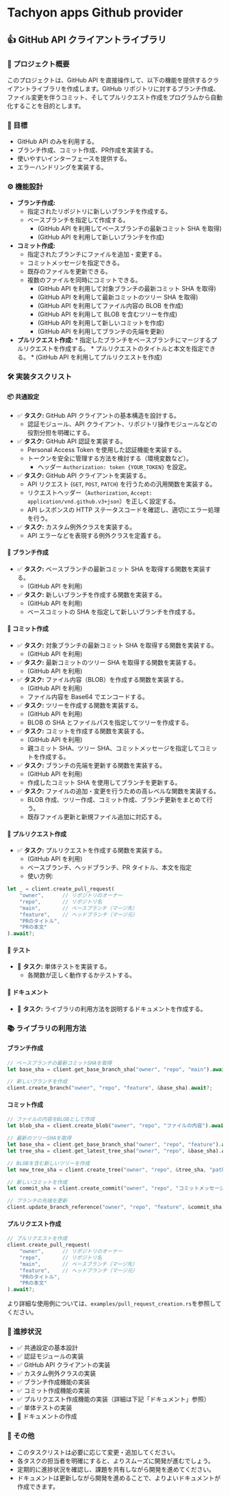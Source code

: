 # Tachyon apps Github provider

## 👍 GitHub API クライアントライブラリ

### 🚀 プロジェクト概要

このプロジェクトは、GitHub API を直接操作して、以下の機能を提供するクライアントライブラリを作成します。GitHub リポジトリに対するブランチ作成、ファイル変更を伴うコミット、そしてプルリクエスト作成をプログラムから自動化することを目的とします。

### 🎯 目標

*   GitHub API のみを利用する。
*   ブランチ作成、コミット作成、PR作成を実装する。
*   使いやすいインターフェースを提供する。
*   エラーハンドリングを実装する。

### ⚙️ 機能設計

*   **ブランチ作成:**
    *   指定されたリポジトリに新しいブランチを作成する。
    *   ベースブランチを指定して作成する。
        *   (GitHub API を利用してベースブランチの最新コミット SHA を取得)
        *   (GitHub API を利用して新しいブランチを作成)
*   **コミット作成:**
    *   指定されたブランチにファイルを追加・変更する。
    *   コミットメッセージを指定できる。
    *   既存のファイルを更新できる。
    *   複数のファイルを同時にコミットできる。
        *   (GitHub API を利用して対象ブランチの最新コミット SHA を取得)
        *   (GitHub API を利用して最新コミットのツリー SHA を取得)
        *   (GitHub API を利用してファイル内容の BLOB を作成)
        *   (GitHub API を利用して BLOB を含むツリーを作成)
        *   (GitHub API を利用して新しいコミットを作成)
        *   (GitHub API を利用してブランチの先端を更新)
*    **プルリクエスト作成:**
    *   指定したブランチをベースブランチにマージするプルリクエストを作成する。
    *   プルリクエストのタイトルと本文を指定できる。
    *   (GitHub API を利用してプルリクエストを作成)

### 🛠 実装タスクリスト

#### 📦 共通設定

*   ✅  **タスク:** GitHub API クライアントの基本構造を設計する。
    *   認証モジュール、API クライアント、リポジトリ操作モジュールなどの役割分担を明確にする。
*   ✅ **タスク:** GitHub API 認証を実装する。
    *   Personal Access Token を使用した認証機能を実装する。
    *   トークンを安全に管理する方法を検討する（環境変数など）。
        *   ヘッダー `Authorization: token {YOUR_TOKEN}` を設定。
*   ✅ **タスク:** GitHub API クライアントを実装する。
    *   API リクエスト (`GET`, `POST`, `PATCH`) を行うための汎用関数を実装する。
    *   リクエストヘッダー（`Authorization`, `Accept: application/vnd.github.v3+json`）を正しく設定する。
    *   API レスポンスの HTTP ステータスコードを確認し、適切にエラー処理を行う。
*   ✅ **タスク:** カスタム例外クラスを実装する。
    *   API エラーなどを表現する例外クラスを定義する。

#### 🌿 ブランチ作成

*   ✅ **タスク:** ベースブランチの最新コミット SHA を取得する関数を実装する。
    *   (GitHub API を利用)
*   ✅ **タスク:** 新しいブランチを作成する関数を実装する。
    *   (GitHub API を利用)
    *   ベースコミットの SHA を指定して新しいブランチを作成する。

#### 📝 コミット作成

*   ✅ **タスク:** 対象ブランチの最新コミット SHA を取得する関数を実装する。
    *   (GitHub API を利用)
*   ✅ **タスク:** 最新コミットのツリー SHA を取得する関数を実装する。
    *   (GitHub API を利用)
*   ✅ **タスク:** ファイル内容（BLOB）を作成する関数を実装する。
    *    (GitHub API を利用)
    *   ファイル内容を Base64 でエンコードする。
*   ✅ **タスク:** ツリーを作成する関数を実装する。
    *   (GitHub API を利用)
    *   BLOB の SHA とファイルパスを指定してツリーを作成する。
*   ✅ **タスク:** コミットを作成する関数を実装する。
    *   (GitHub API を利用)
    *   親コミット SHA、ツリー SHA、コミットメッセージを指定してコミットを作成する。
*   ✅ **タスク:** ブランチの先端を更新する関数を実装する。
    *   (GitHub API を利用)
    *   作成したコミット SHA を使用してブランチを更新する。
*   ✅ **タスク:** ファイルの追加・変更を行うための高レベルな関数を実装する。
    *   BLOB 作成、ツリー作成、コミット作成、ブランチ更新をまとめて行う。
    *   既存ファイル更新と新規ファイル追加に対応する。

#### 🔀 プルリクエスト作成

*   ✅ **タスク:** プルリクエストを作成する関数を実装する。
    *   (GitHub API を利用)
    *   ベースブランチ、ヘッドブランチ、PR タイトル、本文を指定
    *   使い方例:

```rust
let _ = client.create_pull_request(
    "owner",      // リポジトリのオーナー
    "repo",       // リポジトリ名
    "main",       // ベースブランチ（マージ先）
    "feature",    // ヘッドブランチ（マージ元）
    "PRのタイトル",
    "PRの本文"
).await?;
```

#### 🧪 テスト

*   📝 **タスク:** 単体テストを実装する。
    *   各関数が正しく動作するかテストする。

#### 📖 ドキュメント

*   📝 **タスク:** ライブラリの利用方法を説明するドキュメントを作成する。

### 📚 ライブラリの利用方法

#### ブランチ作成
```rust
// ベースブランチの最新コミットSHAを取得
let base_sha = client.get_base_branch_sha("owner", "repo", "main").await?;

// 新しいブランチを作成
client.create_branch("owner", "repo", "feature", &base_sha).await?;
```

#### コミット作成
```rust
// ファイルの内容をBLOBとして作成
let blob_sha = client.create_blob("owner", "repo", "ファイルの内容").await?;

// 最新のツリーSHAを取得
let base_sha = client.get_base_branch_sha("owner", "repo", "feature").await?;
let tree_sha = client.get_latest_tree_sha("owner", "repo", &base_sha).await?;

// BLOBを含む新しいツリーを作成
let new_tree_sha = client.create_tree("owner", "repo", &tree_sha, "path/to/file", &blob_sha).await?;

// 新しいコミットを作成
let commit_sha = client.create_commit("owner", "repo", "コミットメッセージ", &new_tree_sha, &base_sha).await?;

// ブランチの先端を更新
client.update_branch_reference("owner", "repo", "feature", &commit_sha).await?;
```

#### プルリクエスト作成
```rust
// プルリクエストを作成
client.create_pull_request(
    "owner",      // リポジトリのオーナー
    "repo",       // リポジトリ名
    "main",       // ベースブランチ（マージ先）
    "feature",    // ヘッドブランチ（マージ元）
    "PRのタイトル",
    "PRの本文"
).await?;
```

より詳細な使用例については、`examples/pull_request_creation.rs`を参照してください。

### 🚦 進捗状況

*   ✅ 共通設定の基本設計
*   ✅ 認証モジュールの実装
*   ✅ GitHub API クライアントの実装
*   ✅ カスタム例外クラスの実装
*   ✅ ブランチ作成機能の実装
*   ✅ コミット作成機能の実装
*   ✅ プルリクエスト作成機能の実装（詳細は下記「ドキュメント」参照）
*   ✅ 単体テストの実装
*   📝 ドキュメントの作成

### 📣 その他

*   このタスクリストは必要に応じて変更・追加してください。
*   各タスクの担当者を明確にすると、よりスムーズに開発が進むでしょう。
*   定期的に進捗状況を確認し、課題を共有しながら開発を進めてください。
*   ドキュメントは更新しながら開発を進めることで、よりよいドキュメントが作成できます。

